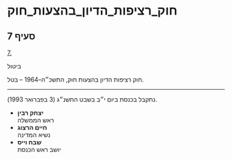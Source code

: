 # חוק_רציפות_הדיון_בהצעות_חוק

## סעיף 7

[7.](https://he.wikisource.org/wiki/%D7%97%D7%95%D7%A7_%D7%A8%D7%A6%D7%99%D7%A4%D7%95%D7%AA_%D7%94%D7%93%D7%99%D7%95%D7%9F_%D7%91%D7%94%D7%A6%D7%A2%D7%95%D7%AA_%D7%97%D7%95%D7%A7#%D7%A1%D7%A2%D7%99%D7%A3_7)

ביטול

חוק רציפות הדיון בהצעות חוק, התשכ״ה–1964 – בטל.

---

נתקבל בכנסת ביום י״ב בשבט התשנ״ג (3 בפברואר 1993).

* **יצחק רבין**  
  ראש הממשלה
* **חיים הרצוג**  
  נשיא המדינה
* **שבח וייס**  
  יושב ראש הכנסת